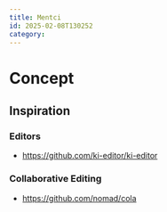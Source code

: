 ```yaml
---
title: Mentci
id: 2025-02-08T130252
category: 
---
```


# Concept

## Inspiration
### Editors
- https://github.com/ki-editor/ki-editor

### Collaborative Editing
- https://github.com/nomad/cola
